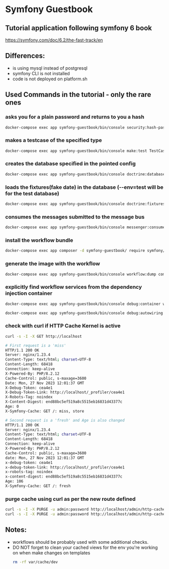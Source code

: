 # Symfony Guestbook

## Tutorial application following symfony 6 book

https://symfony.com/doc/6.2/the-fast-track/en

## Differences:
 - is using mysql instead of postgresql
 - symfony CLI is not installed
 - code is not deployed on platform.sh

## Used Commands in the tutorial - only the rare ones

### asks you for a plain password and returns to you a hash
```bash
docker-compose exec app symfony-guestbook/bin/console security:hash-password
```

### makes a testcase of the specified type
```bash
docker-compose exec app symfony-guestbook/bin/console make:test TestCase SpamCheckerTest
```

### creates the database specified in the pointed config
```bash
docker-compose exec app symfony-guestbook/bin/console doctrine:database:create --env=test
```

### loads the fixtures(fake date) in the database (--env=test will be for the test database)
```bash
docker-compose exec app symfony-guestbook/bin/console doctrine:fixtures:load --env=test
```

### consumes the messages submitted to the message bus
```bash
docker-compose exec app symfony-guestbook/bin/console messenger:consume async -vv
```

### install the workflow bundle
```bash
docker-compose exec app composer -d symfony-guestbook/ require symfony/workflow
```

### generate the image with the workflow
```bash
docker-compose exec app symfony-guestbook/bin/console workflow:dump comment | dot -Tpng -o ./symfony-guestbook/workflow.png
```

### explicitly find workflow services from the dependency injection container
```bash
docker-compose exec app symfony-guestbook/bin/console debug:container workflow
```
```bash
docker-compose exec app symfony-guestbook/bin/console debug:autowiring workflow
```

### check with curl if HTTP Cache Kernel is active
```bash
curl -s -I -X GET http://localhost
```
```bash
# First request is a 'miss'
HTTP/1.1 200 OK
Server: nginx/1.23.4
Content-Type: text/html; charset=UTF-8
Content-Length: 68418
Connection: keep-alive
X-Powered-By: PHP/8.2.12
Cache-Control: public, s-maxage=3600
Date: Mon, 27 Nov 2023 12:01:37 GMT
X-Debug-Token: cea4e1
X-Debug-Token-Link: http://localhost/_profiler/cea4e1
X-Robots-Tag: noindex
X-Content-Digest: end88bc5ef519a8c5515eb16831d43377c
Age: 0
X-Symfony-Cache: GET /: miss, store

# Second request is a 'fresh' and Age is also changed
HTTP/1.1 200 OK
Server: nginx/1.23.4
Content-Type: text/html; charset=UTF-8
Content-Length: 68418
Connection: keep-alive
X-Powered-By: PHP/8.2.12
Cache-Control: public, s-maxage=3600
date: Mon, 27 Nov 2023 12:01:37 GMT
x-debug-token: cea4e1
x-debug-token-link: http://localhost/_profiler/cea4e1
x-robots-tag: noindex
x-content-digest: end88bc5ef519a8c5515eb16831d43377c
Age: 106
X-Symfony-Cache: GET /: fresh
```

### purge cache using curl as per the new route defined
```bash
curl -s -I -X PURGE -u admin:password http://localhost/admin/http-cache/
curl -s -I -X PURGE -u admin:password http://localhost/admin/http-cache/conference_header
```

## Notes:
 - workflows should be probably used with some additional checks.
 - DO NOT forget to clean your cached views for the env you're working on when make changes on templates
   ```bash
   rm -rf var/cache/dev
   ```
